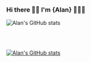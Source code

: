### Hi there ✌🏼 I'm {Alan} 👨🏼‍💻


![Alan's GitHub stats](https://github-readme-stats.vercel.app/api?username=amcgurney&theme=codeSTACKr&show_icons=true)

<br>
<br>

[![Alan's GitHub stats](https://github-readme-stats.vercel.app/api?username=amcgurney)](https://github.com/amcgurney/github-readme-stats)

<!--
**amcgurney/amcgurney** is a ✨ _special_ ✨ repository because its `README.md` (this file) appears on your GitHub profile.

Here are some ideas to get you started:

- 🔭 I’m currently working on ...
- 🌱 I’m currently learning ...
- 👯 I’m looking to collaborate on ...
- 🤔 I’m looking for help with ...
- 💬 Ask me about ...
- 📫 How to reach me: ...
- 😄 Pronouns: ...
- ⚡ Fun fact: ...
-->
